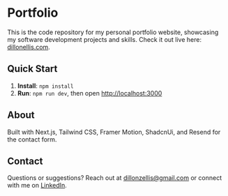 # Portfolio

This is the code repository for my personal portfolio website, showcasing my software development projects and skills. Check it out live here: [dillonellis.com](https://www.dillonellis.com).

## Quick Start

1. **Install**: `npm install`
2. **Run**: `npm run dev`, then open [http://localhost:3000](http://localhost:3000)

## About

Built with Next.js, Tailwind CSS, Framer Motion, ShadcnUi, and Resend for the contact form.

## Contact

Questions or suggestions? Reach out at [dillonzellis@gmail.com](mailto:dillonzellis@gmail.com) or connect with me on [LinkedIn](https://www.linkedin.com/in/dillon-ellis/).

